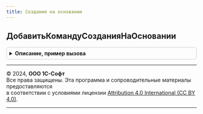```yaml
---
title: Создание на основании
---
```



## ДобавитьКомандуСозданияНаОсновании
<details style="margin: 1em 0; padding: 0.5em; border: 1px solid #ccc; border-radius: 6px;">

<summary style="font-weight: bold; cursor: pointer;">Описание, пример вызова</summary>

```bsl

// Добавляет в список команд создания на основании команду создания указанного объекта.
//
// Параметры:
//  КомандыСозданияНаОсновании - см. СозданиеНаОснованииПереопределяемый.ПередДобавлениемКомандСозданияНаОсновании.КомандыСозданияНаОсновании
//  ОбъектМетаданных - ОбъектМетаданных - объект, для которого добавляется команда.
//
// Возвращаемое значение:
//  СтрокаТаблицыЗначений, Неопределено - описание добавленной команды.
//
Функция ДобавитьКомандуСозданияНаОсновании(КомандыСозданияНаОсновании, ОбъектМетаданных) Экспорт
```

Пример вызова
```bsl
Результат = СозданиеНаОсновании.ДобавитьКомандуСозданияНаОсновании(КомандыСозданияНаОсновании, ОбъектМетаданных) 
```
</details>

---

© 2024, **ООО 1С-Софт**  
Все права защищены. Эта программа и сопроводительные материалы предоставляются  
в соответствии с условиями лицензии [Attribution 4.0 International (CC BY 4.0)](https://creativecommons.org/licenses/by/4.0/legalcode).

---
